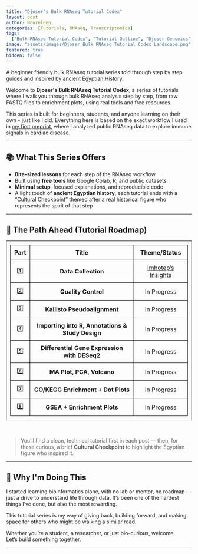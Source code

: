 ```yaml
---
title: "Djoser's Bulk RNAseq Tutorial Codex"
layout: post
author: Nourelden
categories: [Tutorials, RNAseq, Transcriptomics]
tags:
  ["Bulk RNAseq Tutorial Codex", "Tutorial Outline", "Djoser Genomics", "2025"]
image: "assets/images/Djoser Bulk RNAseq Tutorial Codex Landscape.png"
featured: true
hidden: false
---
```


A beginner friendly bulk RNAseq tutorial series told through step by step guides and inspired by ancient Egyptian History.

Welcome to **Djoser's Bulk RNAseq Tutorial Codex**, a series of tutorials where I walk you through bulk RNAseq analysis step by step, from raw FASTQ files to enrichment plots, using real tools and free resources.

This series is built for beginners, students, and anyone learning on their own - just like I did. Everything here is based on the exact workflow I used in [my first preprint](https://doi.org/10.1101/2025.05.18.654713), where I analyzed public RNAseq data to explore immune signals in cardiac disease.

---

## 📚 What This Series Offers

- **Bite-sized lessons** for each step of the RNAseq workflow
- Built using **free tools** like Google Colab, R, and public datasets
- **Minimal setup**, focused explanations, and reproducible code
- A light touch of **ancient Egyptian history**, each tutorial ends with a “Cultural Checkpoint” themed after a real historical figure who represents the spirit of that step

---

## 🧭 The Path Ahead (Tutorial Roadmap)

<!-- | Part | Title                                            | Theme                  |
| ---- | ------------------------------------------------ | ---------------------- |
| 1️⃣   | **Collecting Data & FASTQC**                     | _Imhotep’s Insight_    |
| 2️⃣   | **Kallisto Pseudoalignment**                     | _Senusret’s Precision_ |
| 3️⃣   | **Importing into R, Annotations & Study Design** | _Ptahhotep’s Order_    |
| 4️⃣   | **Differential Gene Expression with DESeq2**     | _Hatshepsut’s Resolve_ |
| 5️⃣   | **MA Plot, PCA, Volcano**                        | _Ramesses’ Reveal_     |
| 6️⃣   | **GO/KEGG Enrichment + Dot Plots**               | _Merit-Ptah’s Clarity_ |
| 7️⃣   | **GSEA + Enrichment Plots**                      | _Thutmose’s Strategy_  | -->

| Part | Title                                            | Theme/Status                                                       |
| ---- | ------------------------------------------------ | ------------------------------------------------------------------ |
| 1️⃣   | **Data Collection**                              | [Imhotep’s Insights]({{site_baseurl}}/Scroll-1-Imhoteps-Insights/) |
| 2️⃣   | **Quality Control**                              | In Progress                                                        |
| 3️⃣   | **Kallisto Pseudoalignment**                     | In Progress                                                        |
| 4️⃣   | **Importing into R, Annotations & Study Design** | In Progress                                                        |
| 5️⃣   | **Differential Gene Expression with DESeq2**     | In Progress                                                        |
| 6️⃣   | **MA Plot, PCA, Volcano**                        | In Progress                                                        |
| 7️⃣   | **GO/KEGG Enrichment + Dot Plots**               | In Progress                                                        |
| 8️⃣   | **GSEA + Enrichment Plots**                      | In Progress                                                        |

<br />

> You’ll find a clean, technical tutorial first in each post — then, for those curious, a brief **Cultural Checkpoint** to highlight the Egyptian figure who inspired it.

---

## 💬 Why I'm Doing This

I started learning bioinformatics alone, with no lab or mentor, no roadmap — just a drive to understand life through data. It’s been one of the hardest things I’ve done, but also the most rewarding.

This tutorial series is my way of giving back, building forward, and making space for others who might be walking a similar road.

Whether you’re a student, a researcher, or just bio-curious, welcome.  
Let’s build something together.

---

<style>
table, th, td {
    border: 1px solid black;
    border-collapse: collapse;
    padding: 10px;
    text-align: center;
}
</style>
